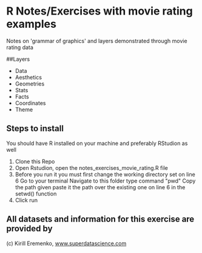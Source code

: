 # R Notes/Exercises with movie rating examples

Notes on 'grammar of graphics' and layers demonstrated through movie rating data

##Layers
- Data
- Aesthetics
- Geometries
- Stats
- Facts 
- Coordinates
- Theme

## Steps to install

You should have R installed on your machine and preferably RStudion as well

1. Clone this Repo
1. Open Rstudion, open the notes_exercises_movie_rating.R file
1. Before you run it you must first change the working directory set on line 6
	Go to your terminal
	Navigate to this folder
	type command "pwd"
	Copy the path given
	paste it the path over the existing one on line 6 in the setwd() function
1. Click run 

## All datasets and information for this exercise are provided by
(c) Kirill Eremenko, www.superdatascience.com